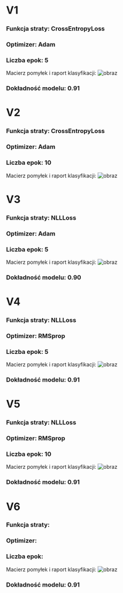 # V1
### Funkcja straty: CrossEntropyLoss
### Optimizer: Adam
### Liczba epok: 5
Macierz pomyłek i raport klasyfikacji:
![obraz](https://github.com/user-attachments/assets/7ea990f7-16bb-4c14-b827-35592d6addcc)
### Dokładność modelu: 0.91

# V2
### Funkcja straty: CrossEntropyLoss
### Optimizer: Adam
### Liczba epok: 10
Macierz pomyłek i raport klasyfikacji:
![obraz](https://github.com/user-attachments/assets/e5262d3e-4c7c-44a3-bf6d-85968ae6d306)

# V3
### Funkcja straty: NLLLoss
### Optimizer: Adam
### Liczba epok: 5
Macierz pomyłek i raport klasyfikacji:
![obraz](https://github.com/user-attachments/assets/9006ae87-063f-490a-9698-aa8455bc3801)
### Dokładność modelu: 0.90

# V4
### Funkcja straty: NLLLoss
### Optimizer: RMSprop
### Liczba epok: 5
Macierz pomyłek i raport klasyfikacji:
![obraz](https://github.com/user-attachments/assets/bab8284c-bde0-4919-80a2-44f9b3a44802)
### Dokładność modelu: 0.91

# V5
### Funkcja straty: NLLLoss
### Optimizer: RMSprop
### Liczba epok: 10
Macierz pomyłek i raport klasyfikacji:
![obraz](https://github.com/user-attachments/assets/a5f37e90-ec9c-4aaa-98be-fddf261b5f37)
### Dokładność modelu: 0.91

# V6
### Funkcja straty: 
### Optimizer: 
### Liczba epok: 
Macierz pomyłek i raport klasyfikacji:
![obraz](https://github.com/user-attachments/assets/57971aaa-84fd-412b-bec2-79ed84033ad9)
### Dokładność modelu: 0.91
